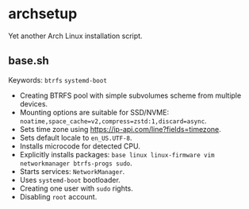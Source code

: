 # archsetup

Yet another Arch Linux installation script.

## base.sh

Keywords: `btrfs` `systemd-boot`

- Creating BTRFS pool with simple subvolumes scheme from multiple devices.
- Mounting options are suitable for SSD/NVME: `noatime,space_cache=v2,compress=zstd:1,discard=async`.
- Sets time zone using https://ip-api.com/line?fields=timezone.
- Sets default locale to `en_US.UTF-8`.
- Installs microcode for detected CPU.
- Explicitly installs packages: `base linux linux-firmware vim networkmanager btrfs-progs sudo`.
- Starts services: `NetworkManager`.
- Uses `systemd-boot` bootloader.
- Creating one user with `sudo` rights.
- Disabling `root` account.

